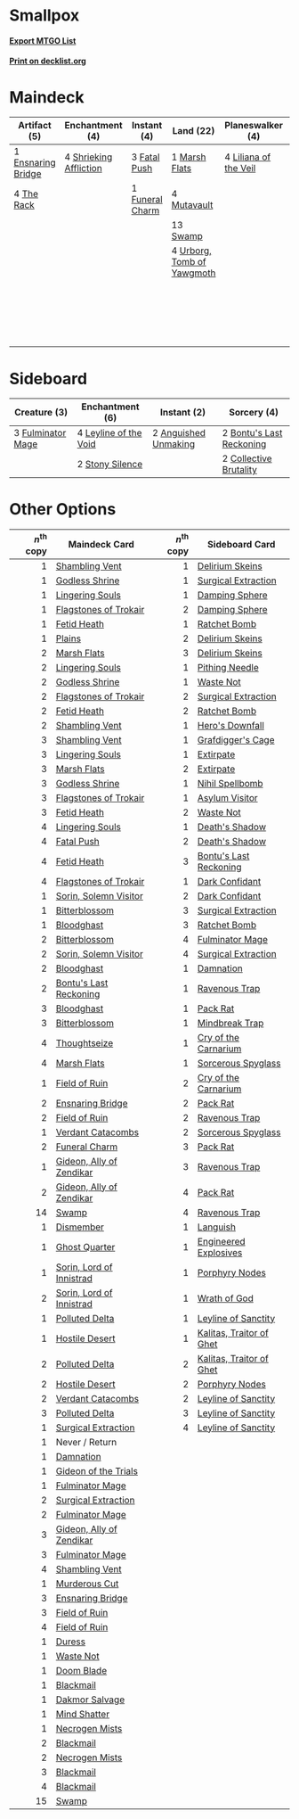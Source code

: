 # Smallpox

#### [Export MTGO List](../collection/Smallpox/Smallpox.txt)
#### [Print on decklist.org](http://decklist.org/?deckmain=1%09Bontu's%20Last%20Reckoning%0A2%09Collective%20Brutality%0A1%09Ensnaring%20Bridge%0A3%09Fatal%20Push%0A1%09Funeral%20Charm%0A4%09Inquisition%20of%20Kozilek%0A4%09Liliana%20of%20the%20Veil%0A1%09Marsh%20Flats%0A4%09Mutavault%0A4%09Raven's%20Crime%0A4%09Shrieking%20Affliction%0A4%09Smallpox%0A13%09Swamp%0A4%09The%20Rack%0A3%09Thoughtseize%0A4%09Urborg,%20Tomb%20of%20Yawgmoth%0A3%09Wrench%20Mind&deckside=2%09Anguished%20Unmaking%0A2%09Bontu's%20Last%20Reckoning%0A2%09Collective%20Brutality%0A3%09Fulminator%20Mage%0A4%09Leyline%20of%20the%20Void%0A2%09Stony%20Silence)
# Maindeck

|                                        Artifact (5)                                        |                                         Enchantment (4)                                         |                                       Instant (4)                                        |                                              Land (22)                                              |                                        Planeswalker (4)                                        |                                           Sorcery (21)                                            |
|--------------------------------------------------------------------------------------------|-------------------------------------------------------------------------------------------------|------------------------------------------------------------------------------------------|-----------------------------------------------------------------------------------------------------|------------------------------------------------------------------------------------------------|---------------------------------------------------------------------------------------------------|
|1 [Ensnaring Bridge](http://gatherer.wizards.com/Pages/Card/Details.aspx?multiverseid=15866)|4 [Shrieking Affliction](http://gatherer.wizards.com/Pages/Card/Details.aspx?multiverseid=265409)|3 [Fatal Push](http://gatherer.wizards.com/Pages/Card/Details.aspx?multiverseid=423724)   |1 [Marsh Flats](http://gatherer.wizards.com/Pages/Card/Details.aspx?multiverseid=405101)             |4 [Liliana of the Veil](http://gatherer.wizards.com/Pages/Card/Details.aspx?multiverseid=235597)|1 [Bontu's Last Reckoning](http://gatherer.wizards.com/Pages/Card/Details.aspx?multiverseid=430749)|
|4 [The Rack](http://gatherer.wizards.com/Pages/Card/Details.aspx?multiverseid=1139)         |                                                                                                 |1 [Funeral Charm](http://gatherer.wizards.com/Pages/Card/Details.aspx?multiverseid=108895)|4 [Mutavault](http://gatherer.wizards.com/Pages/Card/Details.aspx?multiverseid=370733)               |                                                                                                |2 [Collective Brutality](http://gatherer.wizards.com/Pages/Card/Details.aspx?multiverseid=414380)  |
|                                                                                            |                                                                                                 |                                                                                          |13 [Swamp](http://gatherer.wizards.com/Pages/Card/Details.aspx?multiverseid=439858)                  |                                                                                                |4 [Inquisition of Kozilek](http://gatherer.wizards.com/Pages/Card/Details.aspx?multiverseid=416897)|
|                                                                                            |                                                                                                 |                                                                                          |4 [Urborg, Tomb of Yawgmoth](http://gatherer.wizards.com/Pages/Card/Details.aspx?multiverseid=383425)|                                                                                                |4 [Raven's Crime](http://gatherer.wizards.com/Pages/Card/Details.aspx?multiverseid=153487)         |
|                                                                                            |                                                                                                 |                                                                                          |                                                                                                     |                                                                                                |4 [Smallpox](http://gatherer.wizards.com/Pages/Card/Details.aspx?multiverseid=382367)              |
|                                                                                            |                                                                                                 |                                                                                          |                                                                                                     |                                                                                                |3 [Thoughtseize](http://gatherer.wizards.com/Pages/Card/Details.aspx?multiverseid=438676)          |
|                                                                                            |                                                                                                 |                                                                                          |                                                                                                     |                                                                                                |3 [Wrench Mind](http://gatherer.wizards.com/Pages/Card/Details.aspx?multiverseid=438681)           |


# Sideboard

|                                        Creature (3)                                        |                                        Enchantment (6)                                         |                                          Instant (2)                                          |                                            Sorcery (4)                                            |
|--------------------------------------------------------------------------------------------|------------------------------------------------------------------------------------------------|-----------------------------------------------------------------------------------------------|---------------------------------------------------------------------------------------------------|
|3 [Fulminator Mage](http://gatherer.wizards.com/Pages/Card/Details.aspx?multiverseid=397686)|4 [Leyline of the Void](http://gatherer.wizards.com/Pages/Card/Details.aspx?multiverseid=107682)|2 [Anguished Unmaking](http://gatherer.wizards.com/Pages/Card/Details.aspx?multiverseid=410006)|2 [Bontu's Last Reckoning](http://gatherer.wizards.com/Pages/Card/Details.aspx?multiverseid=430749)|
|                                                                                            |2 [Stony Silence](http://gatherer.wizards.com/Pages/Card/Details.aspx?multiverseid=247425)      |                                                                                               |2 [Collective Brutality](http://gatherer.wizards.com/Pages/Card/Details.aspx?multiverseid=414380)  |


# Other Options

|*n*<sup>th</sup> copy|                                           Maindeck Card                                           |*n*<sup>th</sup> copy|                                          Sideboard Card                                           |
|--------------------:|---------------------------------------------------------------------------------------------------|--------------------:|---------------------------------------------------------------------------------------------------|
|                    1|[Shambling Vent](http://gatherer.wizards.com/Pages/Card/Details.aspx?multiverseid=402031)          |                    1|[Delirium Skeins](http://gatherer.wizards.com/Pages/Card/Details.aspx?multiverseid=107435)         |
|                    1|[Godless Shrine](http://gatherer.wizards.com/Pages/Card/Details.aspx?multiverseid=405099)          |                    1|[Surgical Extraction](http://gatherer.wizards.com/Pages/Card/Details.aspx?multiverseid=397706)     |
|                    1|[Lingering Souls](http://gatherer.wizards.com/Pages/Card/Details.aspx?multiverseid=368485)         |                    1|[Damping Sphere](http://gatherer.wizards.com/Pages/Card/Details.aspx?multiverseid=443101)          |
|                    1|[Flagstones of Trokair](http://gatherer.wizards.com/Pages/Card/Details.aspx?multiverseid=116733)   |                    2|[Damping Sphere](http://gatherer.wizards.com/Pages/Card/Details.aspx?multiverseid=443101)          |
|                    1|[Fetid Heath](http://gatherer.wizards.com/Pages/Card/Details.aspx?multiverseid=442227)             |                    1|[Ratchet Bomb](http://gatherer.wizards.com/Pages/Card/Details.aspx?multiverseid=370623)            |
|                    1|[Plains](http://gatherer.wizards.com/Pages/Card/Details.aspx?multiverseid=439856)                  |                    2|[Delirium Skeins](http://gatherer.wizards.com/Pages/Card/Details.aspx?multiverseid=107435)         |
|                    2|[Marsh Flats](http://gatherer.wizards.com/Pages/Card/Details.aspx?multiverseid=405101)             |                    3|[Delirium Skeins](http://gatherer.wizards.com/Pages/Card/Details.aspx?multiverseid=107435)         |
|                    2|[Lingering Souls](http://gatherer.wizards.com/Pages/Card/Details.aspx?multiverseid=368485)         |                    1|[Pithing Needle](http://gatherer.wizards.com/Pages/Card/Details.aspx?multiverseid=129526)          |
|                    2|[Godless Shrine](http://gatherer.wizards.com/Pages/Card/Details.aspx?multiverseid=405099)          |                    1|[Waste Not](http://gatherer.wizards.com/Pages/Card/Details.aspx?multiverseid=420734)               |
|                    2|[Flagstones of Trokair](http://gatherer.wizards.com/Pages/Card/Details.aspx?multiverseid=116733)   |                    2|[Surgical Extraction](http://gatherer.wizards.com/Pages/Card/Details.aspx?multiverseid=397706)     |
|                    2|[Fetid Heath](http://gatherer.wizards.com/Pages/Card/Details.aspx?multiverseid=442227)             |                    2|[Ratchet Bomb](http://gatherer.wizards.com/Pages/Card/Details.aspx?multiverseid=370623)            |
|                    2|[Shambling Vent](http://gatherer.wizards.com/Pages/Card/Details.aspx?multiverseid=402031)          |                    1|[Hero's Downfall](http://gatherer.wizards.com/Pages/Card/Details.aspx?multiverseid=373575)         |
|                    3|[Shambling Vent](http://gatherer.wizards.com/Pages/Card/Details.aspx?multiverseid=402031)          |                    1|[Grafdigger's Cage](http://gatherer.wizards.com/Pages/Card/Details.aspx?multiverseid=278452)       |
|                    3|[Lingering Souls](http://gatherer.wizards.com/Pages/Card/Details.aspx?multiverseid=368485)         |                    1|[Extirpate](http://gatherer.wizards.com/Pages/Card/Details.aspx?multiverseid=370384)               |
|                    3|[Marsh Flats](http://gatherer.wizards.com/Pages/Card/Details.aspx?multiverseid=405101)             |                    2|[Extirpate](http://gatherer.wizards.com/Pages/Card/Details.aspx?multiverseid=370384)               |
|                    3|[Godless Shrine](http://gatherer.wizards.com/Pages/Card/Details.aspx?multiverseid=405099)          |                    1|[Nihil Spellbomb](http://gatherer.wizards.com/Pages/Card/Details.aspx?multiverseid=442215)         |
|                    3|[Flagstones of Trokair](http://gatherer.wizards.com/Pages/Card/Details.aspx?multiverseid=116733)   |                    1|[Asylum Visitor](http://gatherer.wizards.com/Pages/Card/Details.aspx?multiverseid=409846)          |
|                    3|[Fetid Heath](http://gatherer.wizards.com/Pages/Card/Details.aspx?multiverseid=442227)             |                    2|[Waste Not](http://gatherer.wizards.com/Pages/Card/Details.aspx?multiverseid=420734)               |
|                    4|[Lingering Souls](http://gatherer.wizards.com/Pages/Card/Details.aspx?multiverseid=368485)         |                    1|[Death's Shadow](http://gatherer.wizards.com/Pages/Card/Details.aspx?multiverseid=425889)          |
|                    4|[Fatal Push](http://gatherer.wizards.com/Pages/Card/Details.aspx?multiverseid=423724)              |                    2|[Death's Shadow](http://gatherer.wizards.com/Pages/Card/Details.aspx?multiverseid=425889)          |
|                    4|[Fetid Heath](http://gatherer.wizards.com/Pages/Card/Details.aspx?multiverseid=442227)             |                    3|[Bontu's Last Reckoning](http://gatherer.wizards.com/Pages/Card/Details.aspx?multiverseid=430749)  |
|                    4|[Flagstones of Trokair](http://gatherer.wizards.com/Pages/Card/Details.aspx?multiverseid=116733)   |                    1|[Dark Confidant](http://gatherer.wizards.com/Pages/Card/Details.aspx?multiverseid=397731)          |
|                    1|[Sorin, Solemn Visitor](http://gatherer.wizards.com/Pages/Card/Details.aspx?multiverseid=386672)   |                    2|[Dark Confidant](http://gatherer.wizards.com/Pages/Card/Details.aspx?multiverseid=397731)          |
|                    1|[Bitterblossom](http://gatherer.wizards.com/Pages/Card/Details.aspx?multiverseid=397701)           |                    3|[Surgical Extraction](http://gatherer.wizards.com/Pages/Card/Details.aspx?multiverseid=397706)     |
|                    1|[Bloodghast](http://gatherer.wizards.com/Pages/Card/Details.aspx?multiverseid=438648)              |                    3|[Ratchet Bomb](http://gatherer.wizards.com/Pages/Card/Details.aspx?multiverseid=370623)            |
|                    2|[Bitterblossom](http://gatherer.wizards.com/Pages/Card/Details.aspx?multiverseid=397701)           |                    4|[Fulminator Mage](http://gatherer.wizards.com/Pages/Card/Details.aspx?multiverseid=397686)         |
|                    2|[Sorin, Solemn Visitor](http://gatherer.wizards.com/Pages/Card/Details.aspx?multiverseid=386672)   |                    4|[Surgical Extraction](http://gatherer.wizards.com/Pages/Card/Details.aspx?multiverseid=397706)     |
|                    2|[Bloodghast](http://gatherer.wizards.com/Pages/Card/Details.aspx?multiverseid=438648)              |                    1|[Damnation](http://gatherer.wizards.com/Pages/Card/Details.aspx?multiverseid=425888)               |
|                    2|[Bontu's Last Reckoning](http://gatherer.wizards.com/Pages/Card/Details.aspx?multiverseid=430749)  |                    1|[Ravenous Trap](http://gatherer.wizards.com/Pages/Card/Details.aspx?multiverseid=197537)           |
|                    3|[Bloodghast](http://gatherer.wizards.com/Pages/Card/Details.aspx?multiverseid=438648)              |                    1|[Pack Rat](http://gatherer.wizards.com/Pages/Card/Details.aspx?multiverseid=253624)                |
|                    3|[Bitterblossom](http://gatherer.wizards.com/Pages/Card/Details.aspx?multiverseid=397701)           |                    1|[Mindbreak Trap](http://gatherer.wizards.com/Pages/Card/Details.aspx?multiverseid=197532)          |
|                    4|[Thoughtseize](http://gatherer.wizards.com/Pages/Card/Details.aspx?multiverseid=438676)            |                    1|[Cry of the Carnarium](http://gatherer.wizards.com/Pages/Card/Details.aspx?multiverseid=457214)    |
|                    4|[Marsh Flats](http://gatherer.wizards.com/Pages/Card/Details.aspx?multiverseid=405101)             |                    1|[Sorcerous Spyglass](http://gatherer.wizards.com/Pages/Card/Details.aspx?multiverseid=435407)      |
|                    1|[Field of Ruin](http://gatherer.wizards.com/Pages/Card/Details.aspx?multiverseid=435415)           |                    2|[Cry of the Carnarium](http://gatherer.wizards.com/Pages/Card/Details.aspx?multiverseid=457214)    |
|                    2|[Ensnaring Bridge](http://gatherer.wizards.com/Pages/Card/Details.aspx?multiverseid=15866)         |                    2|[Pack Rat](http://gatherer.wizards.com/Pages/Card/Details.aspx?multiverseid=253624)                |
|                    2|[Field of Ruin](http://gatherer.wizards.com/Pages/Card/Details.aspx?multiverseid=435415)           |                    2|[Ravenous Trap](http://gatherer.wizards.com/Pages/Card/Details.aspx?multiverseid=197537)           |
|                    1|[Verdant Catacombs](http://gatherer.wizards.com/Pages/Card/Details.aspx?multiverseid=405113)       |                    2|[Sorcerous Spyglass](http://gatherer.wizards.com/Pages/Card/Details.aspx?multiverseid=435407)      |
|                    2|[Funeral Charm](http://gatherer.wizards.com/Pages/Card/Details.aspx?multiverseid=108895)           |                    3|[Pack Rat](http://gatherer.wizards.com/Pages/Card/Details.aspx?multiverseid=253624)                |
|                    1|[Gideon, Ally of Zendikar](http://gatherer.wizards.com/Pages/Card/Details.aspx?multiverseid=401897)|                    3|[Ravenous Trap](http://gatherer.wizards.com/Pages/Card/Details.aspx?multiverseid=197537)           |
|                    2|[Gideon, Ally of Zendikar](http://gatherer.wizards.com/Pages/Card/Details.aspx?multiverseid=401897)|                    4|[Pack Rat](http://gatherer.wizards.com/Pages/Card/Details.aspx?multiverseid=253624)                |
|                   14|[Swamp](http://gatherer.wizards.com/Pages/Card/Details.aspx?multiverseid=439858)                   |                    4|[Ravenous Trap](http://gatherer.wizards.com/Pages/Card/Details.aspx?multiverseid=197537)           |
|                    1|[Dismember](http://gatherer.wizards.com/Pages/Card/Details.aspx?multiverseid=382182)               |                    1|[Languish](http://gatherer.wizards.com/Pages/Card/Details.aspx?multiverseid=420731)                |
|                    1|[Ghost Quarter](http://gatherer.wizards.com/Pages/Card/Details.aspx?multiverseid=389534)           |                    1|[Engineered Explosives](http://gatherer.wizards.com/Pages/Card/Details.aspx?multiverseid=50139)    |
|                    1|[Sorin, Lord of Innistrad](http://gatherer.wizards.com/Pages/Card/Details.aspx?multiverseid=368535)|                    1|[Porphyry Nodes](http://gatherer.wizards.com/Pages/Card/Details.aspx?multiverseid=124470)          |
|                    2|[Sorin, Lord of Innistrad](http://gatherer.wizards.com/Pages/Card/Details.aspx?multiverseid=368535)|                    1|[Wrath of God](http://gatherer.wizards.com/Pages/Card/Details.aspx?multiverseid=129808)            |
|                    1|[Polluted Delta](http://gatherer.wizards.com/Pages/Card/Details.aspx?multiverseid=405104)          |                    1|[Leyline of Sanctity](http://gatherer.wizards.com/Pages/Card/Details.aspx?multiverseid=204993)     |
|                    1|[Hostile Desert](http://gatherer.wizards.com/Pages/Card/Details.aspx?multiverseid=430867)          |                    1|[Kalitas, Traitor of Ghet](http://gatherer.wizards.com/Pages/Card/Details.aspx?multiverseid=407596)|
|                    2|[Polluted Delta](http://gatherer.wizards.com/Pages/Card/Details.aspx?multiverseid=405104)          |                    2|[Kalitas, Traitor of Ghet](http://gatherer.wizards.com/Pages/Card/Details.aspx?multiverseid=407596)|
|                    2|[Hostile Desert](http://gatherer.wizards.com/Pages/Card/Details.aspx?multiverseid=430867)          |                    2|[Porphyry Nodes](http://gatherer.wizards.com/Pages/Card/Details.aspx?multiverseid=124470)          |
|                    2|[Verdant Catacombs](http://gatherer.wizards.com/Pages/Card/Details.aspx?multiverseid=405113)       |                    2|[Leyline of Sanctity](http://gatherer.wizards.com/Pages/Card/Details.aspx?multiverseid=204993)     |
|                    3|[Polluted Delta](http://gatherer.wizards.com/Pages/Card/Details.aspx?multiverseid=405104)          |                    3|[Leyline of Sanctity](http://gatherer.wizards.com/Pages/Card/Details.aspx?multiverseid=204993)     |
|                    1|[Surgical Extraction](http://gatherer.wizards.com/Pages/Card/Details.aspx?multiverseid=397706)     |                    4|[Leyline of Sanctity](http://gatherer.wizards.com/Pages/Card/Details.aspx?multiverseid=204993)     |
|                    1|Never / Return                                                                                     |                     |                                                                                                   |
|                    1|[Damnation](http://gatherer.wizards.com/Pages/Card/Details.aspx?multiverseid=425888)               |                     |                                                                                                   |
|                    1|[Gideon of the Trials](http://gatherer.wizards.com/Pages/Card/Details.aspx?multiverseid=426716)    |                     |                                                                                                   |
|                    1|[Fulminator Mage](http://gatherer.wizards.com/Pages/Card/Details.aspx?multiverseid=397686)         |                     |                                                                                                   |
|                    2|[Surgical Extraction](http://gatherer.wizards.com/Pages/Card/Details.aspx?multiverseid=397706)     |                     |                                                                                                   |
|                    2|[Fulminator Mage](http://gatherer.wizards.com/Pages/Card/Details.aspx?multiverseid=397686)         |                     |                                                                                                   |
|                    3|[Gideon, Ally of Zendikar](http://gatherer.wizards.com/Pages/Card/Details.aspx?multiverseid=401897)|                     |                                                                                                   |
|                    3|[Fulminator Mage](http://gatherer.wizards.com/Pages/Card/Details.aspx?multiverseid=397686)         |                     |                                                                                                   |
|                    4|[Shambling Vent](http://gatherer.wizards.com/Pages/Card/Details.aspx?multiverseid=402031)          |                     |                                                                                                   |
|                    1|[Murderous Cut](http://gatherer.wizards.com/Pages/Card/Details.aspx?multiverseid=386613)           |                     |                                                                                                   |
|                    3|[Ensnaring Bridge](http://gatherer.wizards.com/Pages/Card/Details.aspx?multiverseid=15866)         |                     |                                                                                                   |
|                    3|[Field of Ruin](http://gatherer.wizards.com/Pages/Card/Details.aspx?multiverseid=435415)           |                     |                                                                                                   |
|                    4|[Field of Ruin](http://gatherer.wizards.com/Pages/Card/Details.aspx?multiverseid=435415)           |                     |                                                                                                   |
|                    1|[Duress](http://gatherer.wizards.com/Pages/Card/Details.aspx?multiverseid=14557)                   |                     |                                                                                                   |
|                    1|[Waste Not](http://gatherer.wizards.com/Pages/Card/Details.aspx?multiverseid=420734)               |                     |                                                                                                   |
|                    1|[Doom Blade](http://gatherer.wizards.com/Pages/Card/Details.aspx?multiverseid=247322)              |                     |                                                                                                   |
|                    1|[Blackmail](http://gatherer.wizards.com/Pages/Card/Details.aspx?multiverseid=83471)                |                     |                                                                                                   |
|                    1|[Dakmor Salvage](http://gatherer.wizards.com/Pages/Card/Details.aspx?multiverseid=292984)          |                     |                                                                                                   |
|                    1|[Mind Shatter](http://gatherer.wizards.com/Pages/Card/Details.aspx?multiverseid=191324)            |                     |                                                                                                   |
|                    1|[Necrogen Mists](http://gatherer.wizards.com/Pages/Card/Details.aspx?multiverseid=48589)           |                     |                                                                                                   |
|                    2|[Blackmail](http://gatherer.wizards.com/Pages/Card/Details.aspx?multiverseid=83471)                |                     |                                                                                                   |
|                    2|[Necrogen Mists](http://gatherer.wizards.com/Pages/Card/Details.aspx?multiverseid=48589)           |                     |                                                                                                   |
|                    3|[Blackmail](http://gatherer.wizards.com/Pages/Card/Details.aspx?multiverseid=83471)                |                     |                                                                                                   |
|                    4|[Blackmail](http://gatherer.wizards.com/Pages/Card/Details.aspx?multiverseid=83471)                |                     |                                                                                                   |
|                   15|[Swamp](http://gatherer.wizards.com/Pages/Card/Details.aspx?multiverseid=439858)                   |                     |                                                                                                   |

